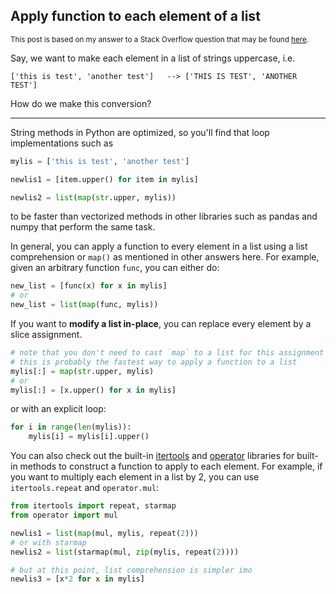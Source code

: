 ## Apply function to each element of a list

<sup>This post is based on my answer to a Stack Overflow question that may be found [here](https://stackoverflow.com/a/75227292/19123103).</sup>

Say, we want to make each element in a list of strings uppercase, i.e.

```none
['this is test', 'another test']   --> ['THIS IS TEST', 'ANOTHER TEST']
```
How do we make this conversion?

---

String methods in Python are optimized, so you'll find that loop implementations such as
```python
mylis = ['this is test', 'another test']

newlis1 = [item.upper() for item in mylis]

newlis2 = list(map(str.upper, mylis))
```
to be faster than vectorized methods in other libraries such as pandas and numpy that perform the same task.

In general, you can apply a function to every element in a list using a list comprehension or `map()` as mentioned in other answers here. For example, given an arbitrary function `func`, you can either do:
```python
new_list = [func(x) for x in mylis]
# or 
new_list = list(map(func, mylis))
```

If you want to **modify a list in-place**, you can replace every element by a slice assignment.
```python
# note that you don't need to cast `map` to a list for this assignment
# this is probably the fastest way to apply a function to a list 
mylis[:] = map(str.upper, mylis)
# or
mylis[:] = [x.upper() for x in mylis]
```
or with an explicit loop:
```python
for i in range(len(mylis)):
    mylis[i] = mylis[i].upper()
```

You can also check out the built-in [itertools][3] and [operator][4] libraries for built-in methods to construct a function to apply to each element. For example, if you want to multiply each element in a list by 2, you can use `itertools.repeat` and `operator.mul`:
```python
from itertools import repeat, starmap
from operator import mul

newlis1 = list(map(mul, mylis, repeat(2)))
# or with starmap
newlis2 = list(starmap(mul, zip(mylis, repeat(2))))

# but at this point, list comprehension is simpler imo
newlis3 = [x*2 for x in mylis]
```


  [3]: https://docs.python.org/3/library/itertools.html
  [4]: https://docs.python.org/3/library/operator.html